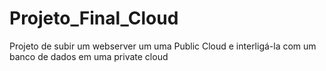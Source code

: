 # Projeto_Final_Cloud
Projeto de subir um webserver um uma Public Cloud e interligá-la com um banco de dados em uma private cloud
